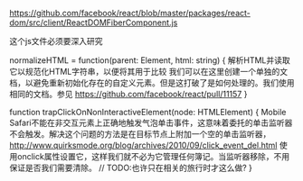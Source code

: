 https://github.com/facebook/react/blob/master/packages/react-dom/src/client/ReactDOMFiberComponent.js

这个js文件必须要深入研究

normalizeHTML = function(parent: Element, html: string) {
    解析HTML并读取它以规范化HTML字符串，以便将其用于比较
    我们可以在这里创建一个单独的文档，以避免重新初始化存在的自定义元素。但是这打破了<noscript>是如何处理的。我们使用相同的文档。参见 https://github.com/facebook/react/pull/11157
}

function trapClickOnNonInteractiveElement(node: HTMLElement) {
    Mobile Safari不能在非交互元素上正确地触发气泡单击事件，这意味着委托的单击监听器不会触发。解决这个问题的方法是在目标节点上附加一个空的单击监听器，http://www.quirksmode.org/blog/archives/2010/09/click_event_del.html 使用onclick属性设置它，这样我们就不必为它管理任何簿记。当监听器移除，不用保证是否我们需要清除。
// TODO:也许只在相关的旅行时才这么做?
}